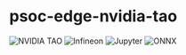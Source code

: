 # psoc-edge-nvidia-tao

![NVIDIA TAO](https://img.shields.io/badge/NVIDIA-TAO_Toolkit-76B900?style=flat-square&logo=nvidia)
![Infineon](https://img.shields.io/badge/Infineon-Tooling-0058CC?style=flat-square)
![Jupyter](https://img.shields.io/badge/Jupyter-Notebook-F37626?style=flat-square&logo=jupyter)
![ONNX](https://img.shields.io/badge/ONNX-Runtime-005CED?style=flat-square)
